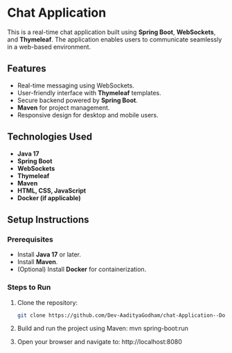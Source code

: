 # Chat Application

This is a real-time chat application built using **Spring Boot**, **WebSockets**, and **Thymeleaf**. The application enables users to communicate seamlessly in a web-based environment.

## Features
- Real-time messaging using WebSockets.
- User-friendly interface with **Thymeleaf** templates.
- Secure backend powered by **Spring Boot**.
- **Maven** for project management.
- Responsive design for desktop and mobile users.

## Technologies Used
- **Java 17**
- **Spring Boot**
- **WebSockets**
- **Thymeleaf**
- **Maven**
- **HTML, CSS, JavaScript**
- **Docker (if applicable)**

## Setup Instructions

### Prerequisites
- Install **Java 17** or later.
- Install **Maven**.
- (Optional) Install **Docker** for containerization.

### Steps to Run
1. Clone the repository:
   ```sh
   git clone https://github.com/Dev-AadityaGodham/chat-Application--Done-.git

2. Build and run the project using Maven:
    mvn spring-boot:run

3. Open your browser and navigate to:
    http://localhost:8080
